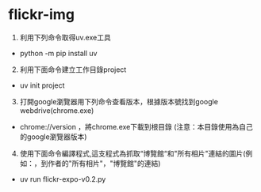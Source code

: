 # flickr-img

1. 利用下列命令取得uv.exe工具
  - python -m pip install uv
2. 利用下面命令建立工作目錄project
  - uv init project
3. 打開google瀏覽器用下列命令查看版本，根據版本號找到google webdrive(chrome.exe)
- chrome://version 
，將chrome.exe下載到根目錄 (注意：本目錄使用為自己的google瀏覽器版本)
4. 使用下面命令編譯程式,這支程式為抓取“博覽館“和"所有相片"連結的圖片(例如：，到作者的"所有相片"，"博覽館"的連結) 
- uv run flickr-expo-v0.2.py

